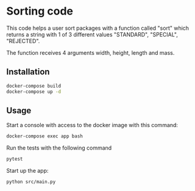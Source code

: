# Sorting code

This code helps a user sort packages with a function called "sort" which returns a string with 1 of 3 different values "STANDARD", "SPECIAL", "REJECTED".

The function receives 4 arguments width, height, length and mass.

## Installation

```bash
docker-compose build
docker-compose up -d
```

## Usage

Start a console with access to the docker image with this command:
```bash
docker-compose exec app bash
```

Run the tests with the following command
```bash
pytest
```

Start up the app:
```
python src/main.py
```


